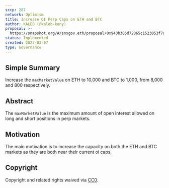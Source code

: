```yaml
---
sccp: 287
network: Optimism
title: Increase OI Perp Caps on ETH and BTC
author: KALEB (@kaleb-keny)
proposal: >-
  https://snapshot.org/#/snxgov.eth/proposal/0x943b305d72065c1523053f7d86daae0d903117ceb1870e32efe711f2a595d9f1
status: Implemented 
created: 2023-03-07
type: Governance
---
```


## Simple Summary

<!--"If you can't explain it simply, you don't understand it well enough." Provide a simplified and layman-accessible explanation of the SCCP.-->

Increase the `maxMarketValue` on ETH to 10,000 and BTC to 1,000, from 8,000 and 800 respectively.

## Abstract

<!--A short (~200 word) description of the variable change proposed.-->

The `maxMarketValue` is the maximum amount of open interest allowed on long and short positions in perp markets.

## Motivation

<!--The motivation is critical for SCCPs that want to update variables within Synthetix. It should clearly explain why the existing variable is not incentive aligned. SCCP submissions without sufficient motivation may be rejected outright.-->

The main motivation is to increase the capacity on both the ETH and BTC markets as they are both near their current oi caps.

## Copyright

Copyright and related rights waived via [CC0](https://creativecommons.org/publicdomain/zero/1.0/).
